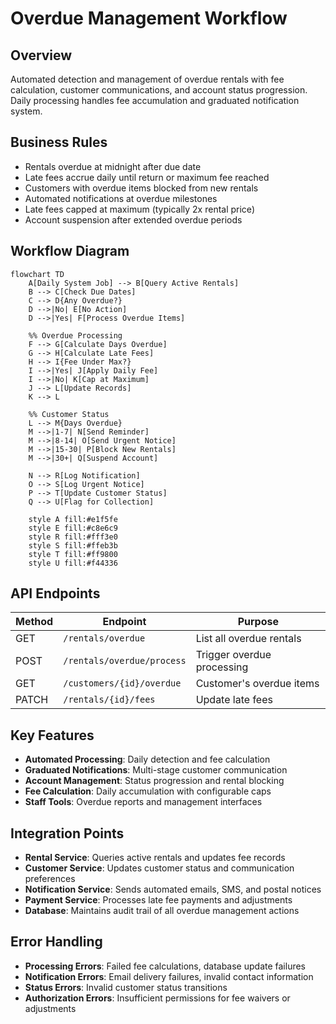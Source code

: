 # Overdue Management Workflow

## Overview

Automated detection and management of overdue rentals with fee calculation, customer communications, and account status progression. Daily processing handles fee accumulation and graduated notification system.

## Business Rules

- Rentals overdue at midnight after due date
- Late fees accrue daily until return or maximum fee reached
- Customers with overdue items blocked from new rentals
- Automated notifications at overdue milestones
- Late fees capped at maximum (typically 2x rental price)
- Account suspension after extended overdue periods

## Workflow Diagram

```mermaid
flowchart TD
    A[Daily System Job] --> B[Query Active Rentals]
    B --> C[Check Due Dates]
    C --> D{Any Overdue?}
    D -->|No| E[No Action]
    D -->|Yes| F[Process Overdue Items]

    %% Overdue Processing
    F --> G[Calculate Days Overdue]
    G --> H[Calculate Late Fees]
    H --> I{Fee Under Max?}
    I -->|Yes| J[Apply Daily Fee]
    I -->|No| K[Cap at Maximum]
    J --> L[Update Records]
    K --> L

    %% Customer Status
    L --> M{Days Overdue}
    M -->|1-7| N[Send Reminder]
    M -->|8-14| O[Send Urgent Notice]
    M -->|15-30| P[Block New Rentals]
    M -->|30+| Q[Suspend Account]

    N --> R[Log Notification]
    O --> S[Log Urgent Notice]
    P --> T[Update Customer Status]
    Q --> U[Flag for Collection]

    style A fill:#e1f5fe
    style E fill:#c8e6c9
    style R fill:#fff3e0
    style S fill:#ffeb3b
    style T fill:#ff9800
    style U fill:#f44336
```

## API Endpoints

| Method | Endpoint                   | Purpose                    |
| ------ | -------------------------- | -------------------------- |
| GET    | `/rentals/overdue`         | List all overdue rentals   |
| POST   | `/rentals/overdue/process` | Trigger overdue processing |
| GET    | `/customers/{id}/overdue`  | Customer's overdue items   |
| PATCH  | `/rentals/{id}/fees`       | Update late fees           |

## Key Features

- **Automated Processing**: Daily detection and fee calculation
- **Graduated Notifications**: Multi-stage customer communication
- **Account Management**: Status progression and rental blocking
- **Fee Calculation**: Daily accumulation with configurable caps
- **Staff Tools**: Overdue reports and management interfaces

## Integration Points

- **Rental Service**: Queries active rentals and updates fee records
- **Customer Service**: Updates customer status and communication preferences
- **Notification Service**: Sends automated emails, SMS, and postal notices
- **Payment Service**: Processes late fee payments and adjustments
- **Database**: Maintains audit trail of all overdue management actions

## Error Handling

- **Processing Errors**: Failed fee calculations, database update failures
- **Notification Errors**: Email delivery failures, invalid contact information
- **Status Errors**: Invalid customer status transitions
- **Authorization Errors**: Insufficient permissions for fee waivers or adjustments
